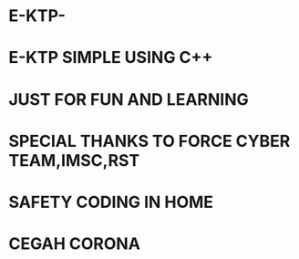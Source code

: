 # E-KTP-
# E-KTP SIMPLE USING C++
# JUST FOR FUN AND LEARNING
# SPECIAL THANKS TO FORCE CYBER TEAM,IMSC,RST
# SAFETY CODING IN HOME
# CEGAH CORONA
